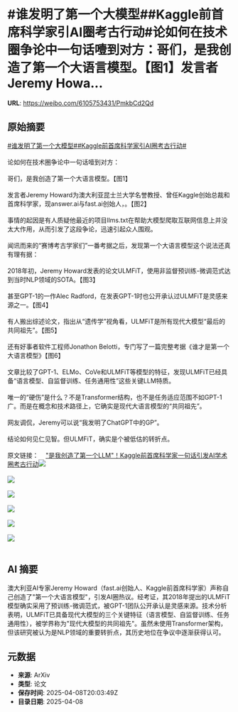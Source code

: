 # #谁发明了第一个大模型##Kaggle前首席科学家引AI圈考古行动#论如何在技术圈争论中一句话噎到对方：哥们，是我创造了第一个大语言模型。【图1】发言者Jeremy Howa...

**URL**: https://weibo.com/6105753431/PmkbCd2Qd

## 原始摘要

<a href="https://m.weibo.cn/search?containerid=231522type%3D1%26t%3D10%26q%3D%23%E8%B0%81%E5%8F%91%E6%98%8E%E4%BA%86%E7%AC%AC%E4%B8%80%E4%B8%AA%E5%A4%A7%E6%A8%A1%E5%9E%8B%23&amp;extparam=%23%E8%B0%81%E5%8F%91%E6%98%8E%E4%BA%86%E7%AC%AC%E4%B8%80%E4%B8%AA%E5%A4%A7%E6%A8%A1%E5%9E%8B%23" data-hide=""><span class="surl-text">#谁发明了第一个大模型#</span></a><a href="https://m.weibo.cn/search?containerid=231522type%3D1%26t%3D10%26q%3D%23Kaggle%E5%89%8D%E9%A6%96%E5%B8%AD%E7%A7%91%E5%AD%A6%E5%AE%B6%E5%BC%95AI%E5%9C%88%E8%80%83%E5%8F%A4%E8%A1%8C%E5%8A%A8%23&amp;extparam=%23Kaggle%E5%89%8D%E9%A6%96%E5%B8%AD%E7%A7%91%E5%AD%A6%E5%AE%B6%E5%BC%95AI%E5%9C%88%E8%80%83%E5%8F%A4%E8%A1%8C%E5%8A%A8%23" data-hide=""><span class="surl-text">#Kaggle前首席科学家引AI圈考古行动#</span></a><br><br>论如何在技术圈争论中一句话噎到对方：<br><br>哥们，是我创造了第一个大语言模型。【图1】<br><br>发言者Jeremy Howard为澳大利亚昆士兰大学名誉教授、曾任Kaggle创始总裁和首席科学家，现answer.ai与fast.ai创始人，。【图2】<br><br>事情的起因是有人质疑他最近的项目llms.txt在帮助大模型爬取互联网信息上并没太大作用，从而引发了这段争论，迅速引起众人围观。<br><br>闻讯而来的“赛博考古学家们”一番考据之后，发现第一个大语言模型这个说法还真有理有据：<br><br>2018年初，Jeremy Howard发表的论文ULMFiT，使用非监督预训练-微调范式达到当时NLP领域的SOTA。【图3】<br><br>甚至GPT-1的一作Alec Radford，在发表GPT-1时也公开承认过ULMFiT是灵感来源之一。【图4】<br><br>有人搬出综述论文，指出从“遗传学”视角看，ULMFiT是所有现代大模型“最后的共同祖先”。【图5】<br><br>还有好事者软件工程师Jonathon Belotti，专门写了一篇完整考据《谁才是第一个大语言模型》【图6】<br><br>文章比较了GPT-1、ELMo、CoVe和ULMFiT等模型的特征，发现ULMFiT已经具备“语言模型、自监督训练、任务通用性”这些关键LLM特质。<br><br>唯一的“硬伤”是什么？不是Transformer结构，也不是任务适应范围不如GPT-1广。而是在概念和技术路径上，它确实是现代大语言模型的“共同祖先”。<br><br>网友调侃，Jeremy可以说“我发明了ChatGPT中的GP”。<br><br>结论如何见仁见智。但ULMFiT，确实是个被低估的转折点。<br><br>原文链接：<a href="https://weibo.cn/sinaurl?u=https%3A%2F%2Fmp.weixin.qq.com%2Fs%2FO03Og634ldDylcRKOQy-8g" data-hide=""><span class="url-icon"><img style="width: 1rem;height: 1rem" src="https://h5.sinaimg.cn/upload/2015/09/25/3/timeline_card_small_web_default.png" referrerpolicy="no-referrer"></span><span class="surl-text">"是我创造了第一个LLM"！Kaggle前首席科学家一句话引发AI学术圈考古行动</span></a><img style="" src="https://tvax2.sinaimg.cn/large/006Fd7o3gy1i09irckh6uj30w00bu76x.jpg" referrerpolicy="no-referrer"><br><br><img style="" src="https://tvax4.sinaimg.cn/large/006Fd7o3gy1i09irvsvhmj30zk0bw161.jpg" referrerpolicy="no-referrer"><br><br><img style="" src="https://tvax4.sinaimg.cn/large/006Fd7o3gy1i09irxlch1j30wk0qoamn.jpg" referrerpolicy="no-referrer"><br><br><img style="" src="https://tvax3.sinaimg.cn/large/006Fd7o3gy1i09irz2t6ej30zk0jxgso.jpg" referrerpolicy="no-referrer"><br><br><img style="" src="https://tvax2.sinaimg.cn/large/006Fd7o3gy1i09is0nqxnj30s30zkqjw.jpg" referrerpolicy="no-referrer"><br><br><img style="" src="https://tvax3.sinaimg.cn/large/006Fd7o3gy1i09is2i36hj30zk0dldlj.jpg" referrerpolicy="no-referrer"><br><br>

## AI 摘要

澳大利亚AI专家Jeremy Howard（fast.ai创始人、Kaggle前首席科学家）声称自己创造了"第一个大语言模型"，引发AI圈热议。经考证，其2018年提出的ULMFiT模型确实采用了预训练-微调范式，被GPT-1团队公开承认是灵感来源。技术分析表明，ULMFiT已具备现代大模型的三个关键特征（语言模型、自监督训练、任务通用性），被学界称为"现代大模型的共同祖先"。虽然未使用Transformer架构，但该研究被认为是NLP领域的重要转折点，其历史地位在争议中逐渐获得认可。

## 元数据

- **来源**: ArXiv
- **类型**: 论文
- **保存时间**: 2025-04-08T20:03:49Z
- **目录日期**: 2025-04-08
